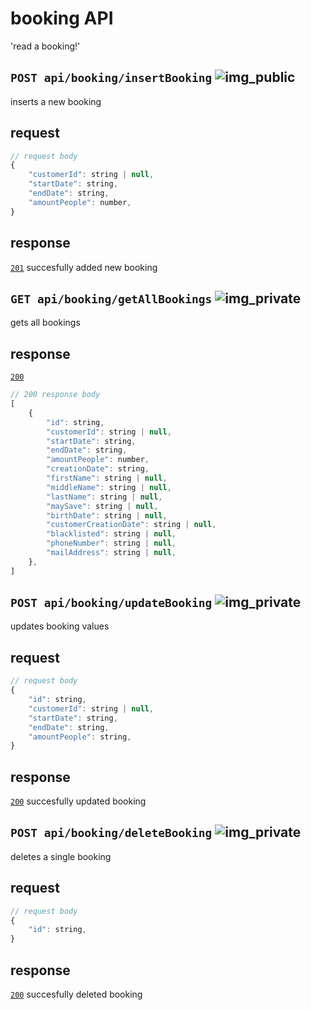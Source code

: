 # booking API
'read a booking!'
## `POST api/booking/insertBooking` ![img_public](https://github.com/Coenicorn/DeGroeneWeide/tree/admin-panel-api-key/backend/docgen/public.png)
inserts a new booking
## request
```javascript
// request body
{
	"customerId": string | null,
	"startDate": string,
	"endDate": string,
	"amountPeople": number,
}
```
## response
[`201`](https://developer.mozilla.org/en-US/docs/Web/HTTP/Status) succesfully added new booking<br>
## `GET api/booking/getAllBookings` ![img_private](https://github.com/Coenicorn/DeGroeneWeide/tree/admin-panel-api-key/backend/docgen/private.png)
gets all bookings
## response
[`200`](https://developer.mozilla.org/en-US/docs/Web/HTTP/Status) <br>
```javascript
// 200 response body
[
	{
		"id": string,
		"customerId": string | null,
		"startDate": string,
		"endDate": string,
		"amountPeople": number,
		"creationDate": string,
		"firstName": string | null,
		"middleName": string | null,
		"lastName": string | null,
		"maySave": string | null,
		"birthDate": string | null,
		"customerCreationDate": string | null,
		"blacklisted": string | null,
		"phoneNumber": string | null,
		"mailAddress": string | null,
	},
]
```
## `POST api/booking/updateBooking` ![img_private](https://github.com/Coenicorn/DeGroeneWeide/tree/admin-panel-api-key/backend/docgen/private.png)
updates booking values
## request
```javascript
// request body
{
	"id": string,
	"customerId": string | null,
	"startDate": string,
	"endDate": string,
	"amountPeople": string,
}
```
## response
[`200`](https://developer.mozilla.org/en-US/docs/Web/HTTP/Status) succesfully updated booking<br>
## `POST api/booking/deleteBooking` ![img_private](https://github.com/Coenicorn/DeGroeneWeide/tree/admin-panel-api-key/backend/docgen/private.png)
deletes a single booking
## request
```javascript
// request body
{
	"id": string,
}
```
## response
[`200`](https://developer.mozilla.org/en-US/docs/Web/HTTP/Status) succesfully deleted booking<br>
